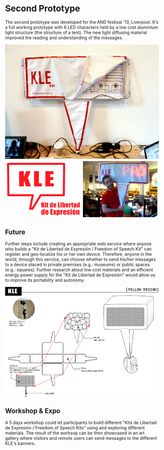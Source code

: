 # Second Prototype
The second prototype was developed for the AND festival '13, Liverpool. It's a full working prototype with 6 LED characters held by a low cost aluminium light structure (the structure of a tent). The new light diffusing material improved the reading and understanding of the messages.

![KLE prototype2](../project_images/secondproto/KLE_liverpool_second_prototype_04.jpg "KLE prototype2")
![KLE prototype2 logo](../project_images/secondproto/KLE_second_prototype.jpg "KLE prototype2 logo")

## Future
Further steps include creating an appropriate web service where anyone who builds a "Kit de Libertad de Expresión / Freedom of Speech Kit" can register and geo-localize his or her own device. Therefore, anyone in the world, through this service, can choose whether to send his/her messages to a device placed in private premises (e.g.: museums) or public spaces (e.g.: squares). Further research about low cost materials and an efficient energy power supply for the "Kit de Libertad de Expresión" would allow us to improve its portability and autonomy.

![KLE pillow helio](../project_images/secondproto/KLE_pillow_helio.jpg "KLE pillow helio")

## Workshop & Expo
A 5 days workshop could let participants to build different "Kits de Libertad de Expresión / Freedom of Speech Kits" using and exploring different materials. The result of the worksop can be then showcased in an art gallery where visitors and remote users can send messages to the different KLE's banners.
